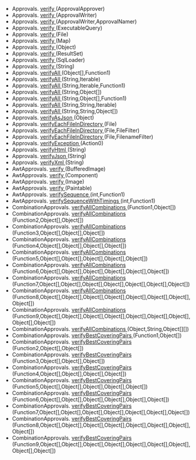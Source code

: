  * Approvals. [verify ](https://github.com/approvals/ApprovalTests.Java/blob/master/approvaltests/src/main/java/org/approvaltests/Approvals.java#L194-L197) (ApprovalApprover)  
 * Approvals. [verify ](https://github.com/approvals/ApprovalTests.Java/blob/master/approvaltests/src/main/java/org/approvaltests/Approvals.java#L178-L181) (ApprovalWriter)  
 * Approvals. [verify ](https://github.com/approvals/ApprovalTests.Java/blob/master/approvaltests/src/main/java/org/approvaltests/Approvals.java#L170-L173) (ApprovalWriter,ApprovalNamer)  
 * Approvals. [verify ](https://github.com/approvals/ApprovalTests.Java/blob/master/approvaltests/src/main/java/org/approvaltests/Approvals.java#L223-L226) (ExecutableQuery)  
 * Approvals. [verify ](https://github.com/approvals/ApprovalTests.Java/blob/master/approvaltests/src/main/java/org/approvaltests/Approvals.java#L154-L157) (File)  
 * Approvals. [verify ](https://github.com/approvals/ApprovalTests.Java/blob/master/approvaltests/src/main/java/org/approvaltests/Approvals.java#L231-L234) (Map)  
 * Approvals. [verify ](https://github.com/approvals/ApprovalTests.Java/blob/master/approvaltests/src/main/java/org/approvaltests/Approvals.java#L62-L65) (Object)  
 * Approvals. [verify ](https://github.com/approvals/ApprovalTests.Java/blob/master/approvaltests/src/main/java/org/approvaltests/Approvals.java#L239-L242) (ResultSet)  
 * Approvals. [verify ](https://github.com/approvals/ApprovalTests.Java/blob/master/approvaltests/src/main/java/org/approvaltests/Approvals.java#L247-L250) (SqlLoader)  
 * Approvals. [verify ](https://github.com/approvals/ApprovalTests.Java/blob/master/approvaltests/src/main/java/org/approvaltests/Approvals.java#L54-L57) (String)  
 * Approvals. [verifyAll ](https://github.com/approvals/ApprovalTests.Java/blob/master/approvaltests/src/main/java/org/approvaltests/Approvals.java#L99-L102) (Object[],Function1)  
 * Approvals. [verifyAll ](https://github.com/approvals/ApprovalTests.Java/blob/master/approvaltests/src/main/java/org/approvaltests/Approvals.java#L129-L132) (String,Iterable)  
 * Approvals. [verifyAll ](https://github.com/approvals/ApprovalTests.Java/blob/master/approvaltests/src/main/java/org/approvaltests/Approvals.java#L116-L119) (String,Iterable,Function1)  
 * Approvals. [verifyAll ](https://github.com/approvals/ApprovalTests.Java/blob/master/approvaltests/src/main/java/org/approvaltests/Approvals.java#L82-L85) (String,Object[])  
 * Approvals. [verifyAll ](https://github.com/approvals/ApprovalTests.Java/blob/master/approvaltests/src/main/java/org/approvaltests/Approvals.java#L90-L93) (String,Object[],Function1)  
 * Approvals. [verifyAll ](https://github.com/approvals/ApprovalTests.Java/blob/master/approvaltests/src/main/java/org/approvaltests/Approvals.java#L137-L140) (String,String,Iterable)  
 * Approvals. [verifyAll ](https://github.com/approvals/ApprovalTests.Java/blob/master/approvaltests/src/main/java/org/approvaltests/Approvals.java#L90-L93) (String,String,Object[])  
 * Approvals. [verifyAsJson ](https://github.com/approvals/ApprovalTests.Java/blob/master/approvaltests/src/main/java/org/approvaltests/Approvals.java#L338-L341) (Object)  
 * Approvals. [verifyEachFileInDirectory ](https://github.com/approvals/ApprovalTests.Java/blob/master/approvaltests/src/main/java/org/approvaltests/Approvals.java#L259-L262) (File)  
 * Approvals. [verifyEachFileInDirectory ](https://github.com/approvals/ApprovalTests.Java/blob/master/approvaltests/src/main/java/org/approvaltests/Approvals.java#L267-L270) (File,FileFilter)  
 * Approvals. [verifyEachFileInDirectory ](https://github.com/approvals/ApprovalTests.Java/blob/master/approvaltests/src/main/java/org/approvaltests/Approvals.java#L275-L278) (File,FilenameFilter)  
 * Approvals. [verifyException ](https://github.com/approvals/ApprovalTests.Java/blob/master/approvaltests/src/main/java/org/approvaltests/Approvals.java#L346-L349) (Action0)  
 * Approvals. [verifyHtml ](https://github.com/approvals/ApprovalTests.Java/blob/master/approvaltests/src/main/java/org/approvaltests/Approvals.java#L146-L149) (String)  
 * Approvals. [verifyJson ](https://github.com/approvals/ApprovalTests.Java/blob/master/approvaltests/src/main/java/org/approvaltests/Approvals.java#L310-L313) (String)  
 * Approvals. [verifyXml ](https://github.com/approvals/ApprovalTests.Java/blob/master/approvaltests/src/main/java/org/approvaltests/Approvals.java#L186-L189) (String)  
 * AwtApprovals. [verify ](https://github.com/approvals/ApprovalTests.Java/blob/master/approvaltests/src/main/java/org/approvaltests/awt/AwtApprovals.java#L45-L48) (BufferedImage)  
 * AwtApprovals. [verify ](https://github.com/approvals/ApprovalTests.Java/blob/master/approvaltests/src/main/java/org/approvaltests/awt/AwtApprovals.java#L53-L56) (Component)  
 * AwtApprovals. [verify ](https://github.com/approvals/ApprovalTests.Java/blob/master/approvaltests/src/main/java/org/approvaltests/awt/AwtApprovals.java#L37-L40) (Image)  
 * AwtApprovals. [verify ](https://github.com/approvals/ApprovalTests.Java/blob/master/approvaltests/src/main/java/org/approvaltests/awt/AwtApprovals.java#L64-L67) (Paintable)  
 * AwtApprovals. [verifySequence ](https://github.com/approvals/ApprovalTests.Java/blob/master/approvaltests/src/main/java/org/approvaltests/awt/AwtApprovals.java#L72-L75) (int,Function1)  
 * AwtApprovals. [verifySequenceWithTimings ](https://github.com/approvals/ApprovalTests.Java/blob/master/approvaltests/src/main/java/org/approvaltests/awt/AwtApprovals.java#L77-L80) (int,Function1)  
 * CombinationApprovals. [verifyAllCombinations ](https://github.com/approvals/ApprovalTests.Java/blob/master/approvaltests/src/main/java/org/approvaltests/combinations/CombinationApprovals.java#L36-L39) (Function1,Object[])  
 * CombinationApprovals. [verifyAllCombinations ](https://github.com/approvals/ApprovalTests.Java/blob/master/approvaltests/src/main/java/org/approvaltests/combinations/CombinationApprovals.java#L53-L56) (Function2,Object[],Object[])  
 * CombinationApprovals. [verifyAllCombinations ](https://github.com/approvals/ApprovalTests.Java/blob/master/approvaltests/src/main/java/org/approvaltests/combinations/CombinationApprovals.java#L71-L74) (Function3,Object[],Object[],Object[])  
 * CombinationApprovals. [verifyAllCombinations ](https://github.com/approvals/ApprovalTests.Java/blob/master/approvaltests/src/main/java/org/approvaltests/combinations/CombinationApprovals.java#L89-L92) (Function4,Object[],Object[],Object[],Object[])  
 * CombinationApprovals. [verifyAllCombinations ](https://github.com/approvals/ApprovalTests.Java/blob/master/approvaltests/src/main/java/org/approvaltests/combinations/CombinationApprovals.java#L108-L111) (Function5,Object[],Object[],Object[],Object[],Object[])  
 * CombinationApprovals. [verifyAllCombinations ](https://github.com/approvals/ApprovalTests.Java/blob/master/approvaltests/src/main/java/org/approvaltests/combinations/CombinationApprovals.java#L128-L131) (Function6,Object[],Object[],Object[],Object[],Object[],Object[])  
 * CombinationApprovals. [verifyAllCombinations ](https://github.com/approvals/ApprovalTests.Java/blob/master/approvaltests/src/main/java/org/approvaltests/combinations/CombinationApprovals.java#L148-L151) (Function7,Object[],Object[],Object[],Object[],Object[],Object[],Object[])  
 * CombinationApprovals. [verifyAllCombinations ](https://github.com/approvals/ApprovalTests.Java/blob/master/approvaltests/src/main/java/org/approvaltests/combinations/CombinationApprovals.java#L172-L175) (Function8,Object[],Object[],Object[],Object[],Object[],Object[],Object[],Object[])  
 * CombinationApprovals. [verifyAllCombinations ](https://github.com/approvals/ApprovalTests.Java/blob/master/approvaltests/src/main/java/org/approvaltests/combinations/CombinationApprovals.java#L197-L200) (Function9,Object[],Object[],Object[],Object[],Object[],Object[],Object[],Object[],Object[])  
 * CombinationApprovals. [verifyAllCombinations ](https://github.com/approvals/ApprovalTests.Java/blob/master/approvaltests/src/main/java/org/approvaltests/combinations/CombinationApprovals.java#L24-L27) (Object,String,Object[][])  
 * CombinationApprovals. [verifyBestCoveringPairs ](https://github.com/approvals/ApprovalTests.Java/blob/master/approvaltests/src/main/java/org/approvaltests/combinations/CombinationApprovals.java#L213-L216) (Function1,Object[])  
 * CombinationApprovals. [verifyBestCoveringPairs ](https://github.com/approvals/ApprovalTests.Java/blob/master/approvaltests/src/main/java/org/approvaltests/combinations/CombinationApprovals.java#L225-L228) (Function2,Object[],Object[])  
 * CombinationApprovals. [verifyBestCoveringPairs ](https://github.com/approvals/ApprovalTests.Java/blob/master/approvaltests/src/main/java/org/approvaltests/combinations/CombinationApprovals.java#L237-L240) (Function3,Object[],Object[],Object[])  
 * CombinationApprovals. [verifyBestCoveringPairs ](https://github.com/approvals/ApprovalTests.Java/blob/master/approvaltests/src/main/java/org/approvaltests/combinations/CombinationApprovals.java#L249-L252) (Function4,Object[],Object[],Object[],Object[])  
 * CombinationApprovals. [verifyBestCoveringPairs ](https://github.com/approvals/ApprovalTests.Java/blob/master/approvaltests/src/main/java/org/approvaltests/combinations/CombinationApprovals.java#L262-L265) (Function5,Object[],Object[],Object[],Object[],Object[])  
 * CombinationApprovals. [verifyBestCoveringPairs ](https://github.com/approvals/ApprovalTests.Java/blob/master/approvaltests/src/main/java/org/approvaltests/combinations/CombinationApprovals.java#L276-L279) (Function6,Object[],Object[],Object[],Object[],Object[],Object[])  
 * CombinationApprovals. [verifyBestCoveringPairs ](https://github.com/approvals/ApprovalTests.Java/blob/master/approvaltests/src/main/java/org/approvaltests/combinations/CombinationApprovals.java#L290-L293) (Function7,Object[],Object[],Object[],Object[],Object[],Object[],Object[])  
 * CombinationApprovals. [verifyBestCoveringPairs ](https://github.com/approvals/ApprovalTests.Java/blob/master/approvaltests/src/main/java/org/approvaltests/combinations/CombinationApprovals.java#L308-L311) (Function8,Object[],Object[],Object[],Object[],Object[],Object[],Object[],Object[])  
 * CombinationApprovals. [verifyBestCoveringPairs ](https://github.com/approvals/ApprovalTests.Java/blob/master/approvaltests/src/main/java/org/approvaltests/combinations/CombinationApprovals.java#L326-L329) (Function9,Object[],Object[],Object[],Object[],Object[],Object[],Object[],Object[],Object[])  
